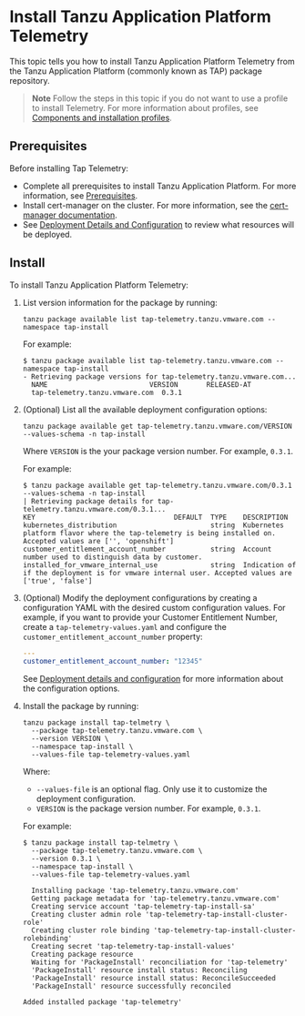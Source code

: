 # Install Tanzu Application Platform Telemetry

This topic tells you how to install Tanzu Application Platform Telemetry
from the Tanzu Application Platform (commonly known as TAP) package repository.

>**Note** Follow the steps in this topic if you do not want to use a profile to install Telemetry.
For more information about profiles, see [Components and installation profiles](../about-package-profiles.hbs.md).

## <a id='prereqs'></a>Prerequisites

Before installing Tap Telemetry:

- Complete all prerequisites to install Tanzu Application Platform. For more information, see [Prerequisites](../prerequisites.hbs.md).
- Install cert-manager on the cluster. For more information, see the [cert-manager documentation](https://cert-manager.io/next-docs/).
- See [Deployment Details and Configuration](deployment-details.hbs.md) to review what resources will be deployed.

## <a id='install'></a>Install

To install Tanzu Application Platform Telemetry:

1. List version information for the package by running:

    ```console
    tanzu package available list tap-telemetry.tanzu.vmware.com --namespace tap-install
    ```

    For example:

    ```console
    $ tanzu package available list tap-telemetry.tanzu.vmware.com --namespace tap-install
    - Retrieving package versions for tap-telemetry.tanzu.vmware.com...
      NAME                         VERSION       RELEASED-AT
      tap-telemetry.tanzu.vmware.com  0.3.1
    ```

1. (Optional) List all the available deployment configuration options:

    ```console
    tanzu package available get tap-telemetry.tanzu.vmware.com/VERSION --values-schema -n tap-install
    ```

    Where `VERSION` is the your package version number. For example, `0.3.1`.

    For example:

    ```console
    $ tanzu package available get tap-telemetry.tanzu.vmware.com/0.3.1 --values-schema -n tap-install
    | Retrieving package details for tap-telemetry.tanzu.vmware.com/0.3.1...
   KEY                                  DEFAULT  TYPE    DESCRIPTION
   kubernetes_distribution                       string  Kubernetes platform flavor where the tap-telemetry is being installed on. Accepted values are ['', 'openshift']
   customer_entitlement_account_number           string  Account number used to distinguish data by customer.
   installed_for_vmware_internal_use             string  Indication of if the deployment is for vmware internal user. Accepted values are ['true', 'false']
    ```

1. (Optional) Modify the deployment configurations by creating a configuration YAML with the desired custom configuration values.
For example, if you want to provide your Customer Entitlement Number, create a `tap-telemetry-values.yaml` and configure the `customer_entitlement_account_number` property:

    ```yaml
    ---
    customer_entitlement_account_number: "12345"
    ```

    See [Deployment details and configuration](deployment-details.hbs.md) for more information about the configuration options.

1. Install the package by running:

    ```console
    tanzu package install tap-telmetry \
      --package tap-telemetry.tanzu.vmware.com \
      --version VERSION \
      --namespace tap-install \
      --values-file tap-telemetry-values.yaml
    ```

    Where:

    - `--values-file` is an optional flag. Only use it to customize the deployment
      configuration.
    - `VERSION` is the package version number. For example, `0.3.1`.

    For example:

    ```console
    $ tanzu package install tap-telmetry \
      --package tap-telemetry.tanzu.vmware.com \
      --version 0.3.1 \
      --namespace tap-install \
      --values-file tap-telemetry-values.yaml

      Installing package 'tap-telemetry.tanzu.vmware.com'
      Getting package metadata for 'tap-telemetry.tanzu.vmware.com'
      Creating service account 'tap-telemetry-tap-install-sa'
      Creating cluster admin role 'tap-telemetry-tap-install-cluster-role'
      Creating cluster role binding 'tap-telemetry-tap-install-cluster-rolebinding'
      Creating secret 'tap-telemetry-tap-install-values'
      Creating package resource
      Waiting for 'PackageInstall' reconciliation for 'tap-telemetry'
      'PackageInstall' resource install status: Reconciling
      'PackageInstall' resource install status: ReconcileSucceeded
      'PackageInstall' resource successfully reconciled

    Added installed package 'tap-telemetry'
    ```
